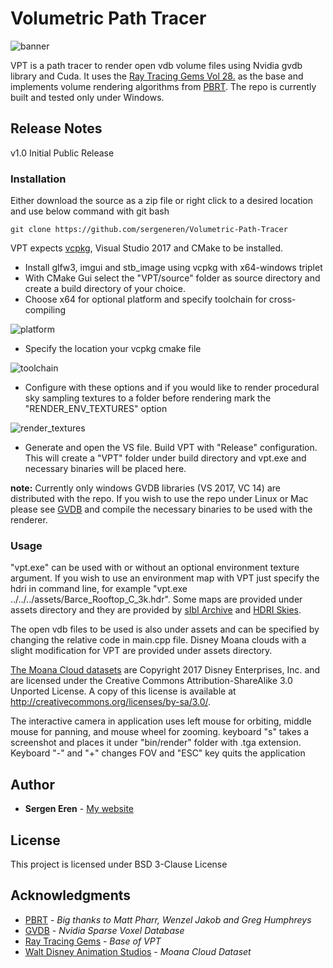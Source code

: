 # Volumetric Path Tracer

![banner](https://github.com/sergeneren/Volumetric-Path-Tracer/blob/master/img/banner.png)

VPT is a path tracer to render open vdb volume files using Nvidia gvdb library and Cuda. It uses the [Ray Tracing Gems Vol 28.](https://github.com/Apress/ray-tracing-gems/tree/master/Ch_28_Ray_Tracing_Inhomogeneous_Volumes) as the base and implements volume rendering algorithms from [PBRT](https://www.pbrt.org/). The repo is currently built and tested only under Windows.

## Release Notes

v1.0 Initial Public Release

### Installation

Either download the source as a zip file or right click to a desired location and use below command with git bash
```
git clone https://github.com/sergeneren/Volumetric-Path-Tracer
```

VPT expects [vcpkg](https://github.com/Microsoft/vcpkg), Visual Studio 2017 and CMake to be installed.  

* Install glfw3, imgui and stb_image using vcpkg with x64-windows triplet 
* With CMake Gui select the "VPT/source" folder as source directory and create a build directory of your choice.
* Choose x64 for optional platform and specify toolchain for cross-compiling

![platform](https://github.com/sergeneren/Volumetric-Path-Tracer/blob/master/img/platform.JPG)

* Specify the location your vcpkg cmake file 

![toolchain](https://github.com/sergeneren/Volumetric-Path-Tracer/blob/master/img/toolchain.JPG)

* Configure with these options and if you would like to render procedural sky sampling textures to a folder before rendering mark the "RENDER_ENV_TEXTURES" option

![render_textures](https://github.com/sergeneren/Volumetric-Path-Tracer/blob/master/img/render_textures.JPG)

* Generate and open the VS file. Build VPT with "Release" configuration. This will create a "VPT" folder under build directory and vpt.exe and necessary binaries will be placed here. 
 
**note:** Currently only windows GVDB libraries (VS 2017, VC 14) are distributed with the repo. If you wish to use the repo under Linux or Mac please see [GVDB](https://github.com/NVIDIA/gvdb-voxels) and compile the necessary binaries to be used with the renderer.

### Usage 

"vpt.exe" can be used with or without an optional environment texture argument. If you wish to use an environment map with VPT just specify the hdri in command line, for example "vpt.exe ../../../assets/Barce_Rooftop_C_3k.hdr". Some maps are provided under assets directory and they are provided by [sIbl Archive](http://www.hdrlabs.com/sibl/archive.html) and [HDRI Skies](https://hdri-skies.com/).

The open vdb files to be used is also under assets and can be specified by changing the relative code in main.cpp file. Disney Moana clouds with a slight modification for VPT are provided under assets directory.

[The Moana Cloud datasets](https://www.technology.disneyanimation.com/clouds) are Copyright 2017 Disney Enterprises, Inc. and are licensed under the Creative Commons Attribution-ShareAlike 3.0 Unported License. A copy of this license is available at http://creativecommons.org/licenses/by-sa/3.0/.

The interactive camera in application uses left mouse for orbiting, middle mouse for panning, and mouse wheel for zooming. keyboard "s" takes a screenshot and places it under "bin/render" folder with .tga extension. Keyboard "-" and "+" changes FOV and "ESC" key quits the application   

## Author

* **Sergen Eren** - [My website](https://sergeneren.com)

## License
This project is licensed under BSD 3-Clause License

## Acknowledgments
* [PBRT](https://github.com/mmp/pbrt-v3/) - *Big thanks to Matt Pharr, Wenzel Jakob and Greg Humphreys*
* [GVDB](https://github.com/NVIDIA/gvdb-voxels) - *Nvidia Sparse Voxel Database*
* [Ray Tracing Gems](http://www.realtimerendering.com/raytracinggems/) - *Base of VPT*
* [Walt Disney Animation Studios](https://www.disneyanimation.com/) - *Moana Cloud Dataset*
